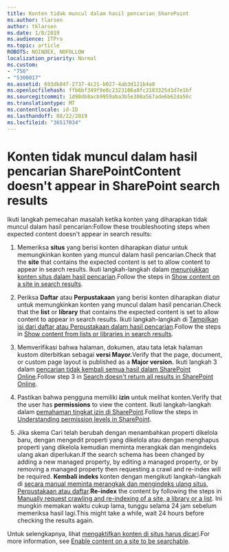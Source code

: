 ```yaml
---
title: Konten tidak muncul dalam hasil pencarian SharePoint
ms.author: tlarsen
author: tklarsen
ms.date: 1/8/2019
ms.audience: ITPro
ms.topic: article
ROBOTS: NOINDEX, NOFOLLOW
localization_priority: Normal
ms.custom:
- "750"
- "5300017"
ms.assetid: 693db84f-2737-4c21-b027-4ab3d121b4a8
ms.openlocfilehash: ffb6bf349f9e8c2323186a8fc3183325d1d7e1bf
ms.sourcegitcommit: 1d98db8acb9959aba3b5e308a567ade6b62da56c
ms.translationtype: MT
ms.contentlocale: id-ID
ms.lasthandoff: 08/22/2019
ms.locfileid: "36517034"
---
```

# <a name="content-doesnt-appear-in-sharepoint-search-results"></a><span data-ttu-id="0b7d5-102">Konten tidak muncul dalam hasil pencarian SharePoint</span><span class="sxs-lookup"><span data-stu-id="0b7d5-102">Content doesn't appear in SharePoint search results</span></span>

<span data-ttu-id="0b7d5-103">Ikuti langkah pemecahan masalah ketika konten yang diharapkan tidak muncul dalam hasil pencarian:</span><span class="sxs-lookup"><span data-stu-id="0b7d5-103">Follow these troubleshooting steps when expected content doesn't appear in search results:</span></span>
  
1. <span data-ttu-id="0b7d5-104">Memeriksa **situs** yang berisi konten diharapkan diatur untuk memungkinkan konten yang muncul dalam hasil pencarian.</span><span class="sxs-lookup"><span data-stu-id="0b7d5-104">Check that the **site** that contains the expected content is set to allow content to appear in search results.</span></span> <span data-ttu-id="0b7d5-105">Ikuti langkah-langkah dalam [menunjukkan konten situs dalam hasil pencarian](https://docs.microsoft.com/sharepoint/make-site-content-searchable#show-content-on-a-site-in-search-results).</span><span class="sxs-lookup"><span data-stu-id="0b7d5-105">Follow the steps in [Show content on a site in search results](https://docs.microsoft.com/sharepoint/make-site-content-searchable#show-content-on-a-site-in-search-results).</span></span>

2. <span data-ttu-id="0b7d5-106">Periksa **Daftar** atau **Perpustakaan** yang berisi konten diharapkan diatur untuk memungkinkan konten yang muncul dalam hasil pencarian.</span><span class="sxs-lookup"><span data-stu-id="0b7d5-106">Check that the **list** or **library** that contains the expected content is set to allow content to appear in search results.</span></span> <span data-ttu-id="0b7d5-107">Ikuti langkah-langkah di [Tampilkan isi dari daftar atau Perpustakaan dalam hasil pencarian](https://docs.microsoft.com/sharepoint/make-site-content-searchable#show-content-from-lists-or-libraries-in-search-results).</span><span class="sxs-lookup"><span data-stu-id="0b7d5-107">Follow the steps in [Show content from lists or libraries in search results](https://docs.microsoft.com/sharepoint/make-site-content-searchable#show-content-from-lists-or-libraries-in-search-results).</span></span>

3. <span data-ttu-id="0b7d5-108">Memverifikasi bahwa halaman, dokumen, atau tata letak halaman kustom diterbitkan sebagai **versi Mayor.**</span><span class="sxs-lookup"><span data-stu-id="0b7d5-108">Verify that the page, document, or custom page layout is published as a **Major version.**</span></span> <span data-ttu-id="0b7d5-109">Ikuti langkah 3 dalam [pencarian tidak kembali semua hasil dalam SharePoint Online](https://go.microsoft.com/fwlink/?linkid=874525).</span><span class="sxs-lookup"><span data-stu-id="0b7d5-109">Follow step 3 in [Search doesn't return all results in SharePoint Online](https://go.microsoft.com/fwlink/?linkid=874525).</span></span>

4. <span data-ttu-id="0b7d5-110">Pastikan bahwa pengguna memiliki **izin** untuk melihat konten.</span><span class="sxs-lookup"><span data-stu-id="0b7d5-110">Verify that the user has **permissions** to view the content.</span></span> <span data-ttu-id="0b7d5-111">Ikuti langkah-langkah dalam [pemahaman tingkat izin di SharePoint](https://docs.microsoft.com/sharepoint/understanding-permission-levels).</span><span class="sxs-lookup"><span data-stu-id="0b7d5-111">Follow the steps in [Understanding permission levels in SharePoint](https://docs.microsoft.com/sharepoint/understanding-permission-levels).</span></span>
    
5. <span data-ttu-id="0b7d5-112">Jika skema Cari telah berubah dengan menambahkan properti dikelola baru, dengan mengedit properti yang dikelola atau dengan menghapus properti yang dikelola kemudian meminta merangkak dan mengindeks ulang akan diperlukan.</span><span class="sxs-lookup"><span data-stu-id="0b7d5-112">If the search schema has been changed by adding a new managed property, by editing a managed property, or by removing a managed property then requesting a crawl and re-index will be required.</span></span> <span data-ttu-id="0b7d5-113">**Kembali indeks** konten dengan mengikuti langkah-langkah di [secara manual meminta merangkak dan mengindeks ulang situs, Perpustakaan atau daftar](https://docs.microsoft.com/sharepoint/crawl-site-content).</span><span class="sxs-lookup"><span data-stu-id="0b7d5-113">**Re-index** the content by following the steps in [Manually request crawling and re-indexing of a site, a library or a list](https://docs.microsoft.com/sharepoint/crawl-site-content).</span></span> <span data-ttu-id="0b7d5-114">Ini mungkin memakan waktu cukup lama, tunggu selama 24 jam sebelum memeriksa hasil lagi.</span><span class="sxs-lookup"><span data-stu-id="0b7d5-114">This might take a while, wait 24 hours before checking the results again.</span></span>

<span data-ttu-id="0b7d5-115">Untuk selengkapnya, lihat [mengaktifkan konten di situs harus dicari](https://docs.microsoft.com/sharepoint/make-site-content-searchable).</span><span class="sxs-lookup"><span data-stu-id="0b7d5-115">For more information, see [Enable content on a site to be searchable](https://docs.microsoft.com/sharepoint/make-site-content-searchable).</span></span> 
  

